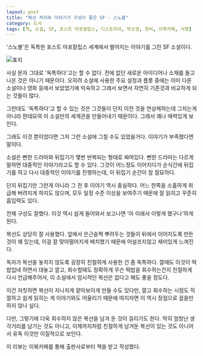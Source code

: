 ```yaml
---
layout: post
title: "복선 처리와 이야기가 구성이 좋은 SF - 스노볼"
category: 도서
tags: [책, 소설, SF, 포스트 아포칼립스, 디스토피아, 박소영, 창비, 이북카페, 서평]
---
```


'스노볼'은
독특한 포스트 아포칼립스 세계에서 벌어지는 이야기를 그린 SF 소설이다.

![표지](https://images2.imgbox.com/69/82/3QCZUis6_o.jpg)

사실 문자 그대로 '독특하다'고는 할 수 없다.
전에 없던 새로운 아이디어나 소재를 들고 나온 것은 아니기 때문이다.
오히려 소설에 사용한 주요 설정과 플롯 중에는
이미 다른 소설이나 영화 등에서 보았었기에 익숙하고
그래서 보면서 자연히 기존것과 비교하게 되는 것들이 많다.

그런데도 '독특하다'고 할 수 있는 것은
그것들이 단지 이전 것을 연상케하는데 그치는게 아니라
한데모여 이 소설만의 세계관을 만들어내기 때문이다.
그래서 꽤나 매력있게 보인다.

그래도 이것 뿐이었다면 그저 그런 소설에 그칠 수도 있었을거다.
이야기가 부족했다면 말이다.

소설은 뻔한 드라마와 뒤집기가 몇번 반복되는 형태로 짜여있다.
뻔한 드라마는 다르게 말하면 대중적인 이야기라고도 할 수 있다.
그것이 어느정도 이어지다가 순식간에 뒤집기를 하고 다시 대중적인 이야기를 진행하는데,
이 뒤집기 순간이 참 절묘하다.

단지 뒤집기만 그런게 아니라 그 전 후 이야기 역시 충실하다.
어느 한쪽을 소홀하게 취급해 버려지게 하지도 않으며,
모두 일정 수준 이상을 보여주기 때문에
잘 읽히고 꾸준히 흡입력도 있다.

전체 구성도 잘했다.
이것 역시 쉽게 들어와서 보고나면 '아 이래서 이렇게 했구나'하게 된다.

복선도 상당히 잘 사용했다.
앞에서 은근슬쩍 뿌려두는 것들이 뒤에서 이어지도록 만든 것이 꽤 있는데,
이걸 잘 맞아떨어지게 배치했기 때문에 어설프지않고 재미있게 느껴진다.

독자가 복선을 놓치지 않도록 굉장히 친절하게 사용한 건 좀 독특하다.
깔때도 이것이 떡밥입네 하면서 대놓고 깔고,
회수할때도 정확하게 무슨 떡밥을 회수하는건지 친절하게 다시 언급해주어서,
이 소설에서 암시적인 복선은 없다고 해도 좋을 정도다.

이건 자칫하면 복선이 지나치게 얕아보이게 만들 수도 있다만,
깔고 회수하는 시점도 적절하고
쉽게 읽히는 게 이야기와도 어울리기 때문에
따지자면 이 역시 장점으로 꼽을만 하지 않나 싶다.

다만, 그렇기에 더욱 회수하지 않은 복선을 남겨 둔 것이 걸리기도 한다.
딱히 엄청난 생각거리를 남기는 것도 아니고,
이제까지처럼 친절하게 남겨둔 복선이 있는 것도 아니어서
유독 이것만 이질적으로 보인다.



<div class="im im-info">
이 리뷰는 이북카페를 통해 출판사로부터 책을 받고 작성했다.
</div>
